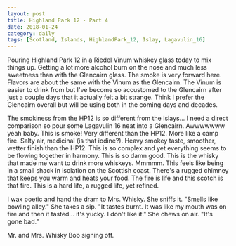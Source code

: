 ```yaml
---
layout: post
title: Highland Park 12 - Part 4
date: 2018-01-24
category: daily
tags: [Scotland, Islands, HighlandPark_12, Islay, Lagavulin_16]
---
```


Pouring Highland Park 12 in a Riedel Vinum whiskey glass today to mix things up. Getting a lot more alcohol burn on the nose and much less sweetness than with the Glencairn glass. The smoke is very forward here. Flavors are about the same with the Vinum as the Glencairn. The Vinum is easier to drink from but I've become so accustomed to the Glencairn after just a couple days that it actually felt a bit strange. Think I prefer the Glencairn overall but will be using both in the coming days and decades.

The smokiness from the HP12 is so different from the Islays... I need a direct comparison so pour some Lagavulin 16 neat into a Glencairn. Awwwwwww yeah baby. This is smoke! Very different than the HP12. More like a camp fire. Salty air, medicinal (is that iodine?). Heavy smokey taste, smoother, wetter finish than the HP12. This is so complex and yet everything seems to be flowing together in harmony. This is so damn good. This is the whisky that made me want to drink more whiskeys. Mmmmm. This feels like being in a small shack in isolation on the Scottish coast. There's a rugged chimney that keeps you warm and heats your food. The fire is life and this scotch is that fire. This is a hard life, a rugged life, yet refined. 

I wax poetic and hand the dram to Mrs. Whisky. She sniffs it. "Smells like bowling alley." She takes a sip. "It tastes burnt. It was like my mouth was on fire and then it tasted... it's yucky. I don't like it." She chews on air. "It's gone bad."

Mr. and Mrs. Whisky Bob signing off.
